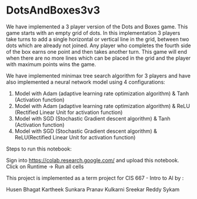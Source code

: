 # DotsAndBoxes3v3
We have implemented a 3 player version of the Dots and Boxes game. This game starts with an empty grid of dots. In this implementation 3 players take turns to add a single horizontal or vertical line in the grid, between two dots which are already not joined. Any player who completes the fourth side of the box earns one point and then takes another turn. This game will end when there are no more lines which can be placed in the grid and the player with maximum points wins the game.

We have implemented minimax tree search algorithm for 3 players and have also implemented a neural network model using 4 configurations:

1. Model with Adam (adaptive learning rate optimization algorithm) & Tanh (Activation function)
2. Model with Adam (adaptive learning rate optimization algorithm) & ReLU (Rectified Linear Unit for activation function)
3. Model with SGD (Stochastic Gradient descent algorithm) & Tanh (Activation function)
4. Model with SGD (Stochastic Gradient descent algorithm) & ReLU(Rectified Linear Unit for activation function)

Steps to run this notebook:

Sign into https://colab.research.google.com/ and upload this notebook.
Click on Runtime -> Run all cells

This project is implemented as a term project for CIS 667 - Intro to AI by :

Husen Bhagat
Kartheek Sunkara
Pranav Kulkarni
Sreekar Reddy Sykam
